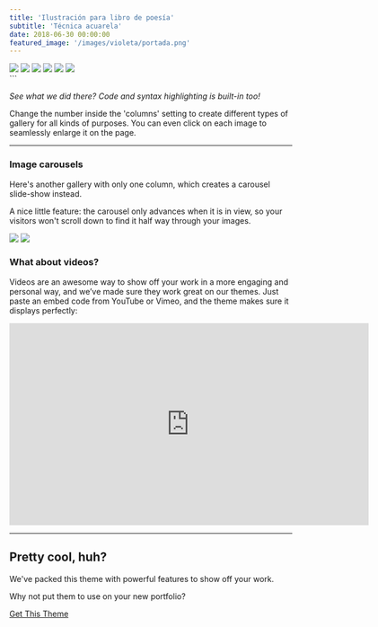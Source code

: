```yaml
---
title: 'Ilustración para libro de poesía'
subtitle: 'Técnica acuarela'
date: 2018-06-30 00:00:00
featured_image: '/images/violeta/portada.png'
---
```



<div class="gallery" data-columns="3">
    <img src="/images/violeta/violeta1.jpg">
    <img src="/images/violeta/violeta2.jpg">
    <img src="/images/violeta/violeta3.jpg">
    <img src="/images/violeta/violeta4.jpg">
    <img src="/images/violeta/violeta5.jpg">
    <img src="/images/violeta/violeta6.jpg">

</div>
```

*See what we did there? Code and syntax highlighting is built-in too!*

Change the number inside the 'columns' setting to create different types of gallery for all kinds of purposes. You can even click on each image to seamlessly enlarge it on the page.

---

### Image carousels

Here's another gallery with only one column, which creates a carousel slide-show instead.

A nice little feature: the carousel only advances when it is in view, so your visitors won't scroll down to find it half way through your images.

<div class="gallery" data-columns="1">
	<img src="/images/demo/demo-landscape.jpg">
	<img src="/images/demo/demo-landscape-2.jpg">
</div>

### What about videos?

Videos are an awesome way to show off your work in a more engaging and personal way, and we’ve made sure they work great on our themes. Just paste an embed code from YouTube or Vimeo, and the theme makes sure it displays perfectly:

<iframe src="https://player.vimeo.com/video/148003889" width="640" height="360" frameborder="0" allowfullscreen></iframe>

---

## Pretty cool, huh?

We've packed this theme with powerful features to show off your work.

Why not put them to use on your new portfolio?

<a href="https://jekyllthemes.io/theme/duet-portfolio-jekyll-theme" class="button button--large">Get This Theme</a>

